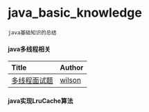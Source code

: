 # java_basic_knowledge

`java基础知识的总结`
#### java多线程相关

| Title                                    | Author                                   |
| :--------------------------------------- | :--------------------------------------- |
| [多线程面试题][多线程面试题]      | [wilson][wilson]                         |

<!-- 1.3 -->
[多线程面试题]: ./src/com/wilson/java/thread/README.md

[wilson]: https://github.com/yxwandroid

#### java实现LruCache算法


